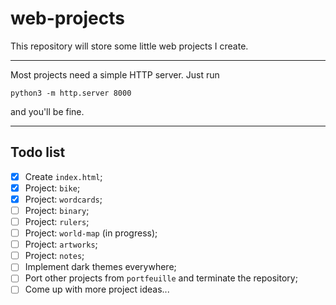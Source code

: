 # web-projects

This repository will store some little web projects I create.

<hr>

Most projects need a simple HTTP server. Just run

```python3 -m http.server 8000```

and you'll be fine.

<hr>

## Todo list

- [x] Create `index.html`;
- [x] Project: `bike`;
- [x] Project: `wordcards`;
- [ ] Project: `binary`;
- [ ] Project: `rulers`;
- [ ] Project: `world-map` (in progress);
- [ ] Project: `artworks`;
- [ ] Project: `notes`;
- [ ] Implement dark themes everywhere;
- [ ] Port other projects from `portfeuille` and terminate the repository;
- [ ] Come up with more project ideas...
